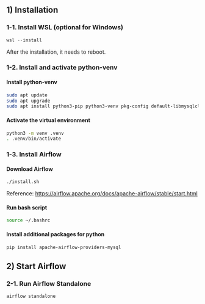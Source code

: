 ## 1) Installation
### 1-1. Install WSL (optional for Windows)
```powershell
wsl --install
```
After the installation, it needs to reboot.

### 1-2. Install and activate python-venv
#### Install python-venv
```bash
sudo apt update
sudo apt upgrade
sudo apt install python3-pip python3-venv pkg-config default-libmysqlclient-dev
```
#### Activate the virtual environment
```bash
python3 -m venv .venv
. .venv/bin/activate
```

### 1-3. Install Airflow
#### Download Airflow
```bash
./install.sh
```
Reference: https://airflow.apache.org/docs/apache-airflow/stable/start.html
#### Run bash script
```bash
source ~/.bashrc
```
#### Install additional packages for python
```bash
pip install apache-airflow-providers-mysql
```

## 2) Start Airflow
### 2-1. Run Airflow Standalone
```bash
airflow standalone
```